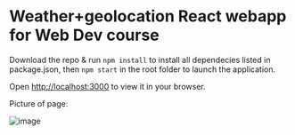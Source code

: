 # Weather+geolocation React webapp for Web Dev course

Download the repo & run `npm install` to install all dependecies listed in package.json, then `npm start` in the root folder to launch the application. 

Open [http://localhost:3000](http://localhost:3000) to view it in your browser.

Picture of page:

![image](https://user-images.githubusercontent.com/46389455/195975346-ddc208bd-b80b-4426-bc60-0b54ae27790b.png)
